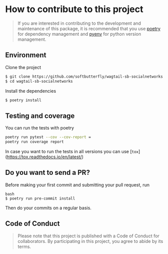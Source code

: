 # How to contribute to this project

> If you are interested in contributing to the development and maintenance of this package, it is recommended that you use [poetry](https://poetry.eustace.io) for dependency management and [pyenv](https://github.com/pyenv/pyenv) for python version management.

## Environment

Clone the project

```bash
$ git clone https://github.com/softbutterfly/wagtail-sb-socialnetworks.git
$ cd wagtail-sb-socialnetworks
```

Install the dependencies

```bash
$ poetry install
```

## Testing and coverage

You can run the tests with poetry

```bash
poetry run pytest --cov --cov-report =
poetry run coverage report
```

In case you want to run the tests in all versions you can use [`tox`] (https://tox.readthedocs.io/en/latest/)

## Do you want to send a PR?

Before making your first commit and submitting your pull request, run

```
bash
$ poetry run pre-commit install
```

Then do your commits on a regular basis.

## Code of Conduct

> Please note that this project is published with a Code of Conduct for collaborators. By participating in this project, you agree to abide by its terms.
